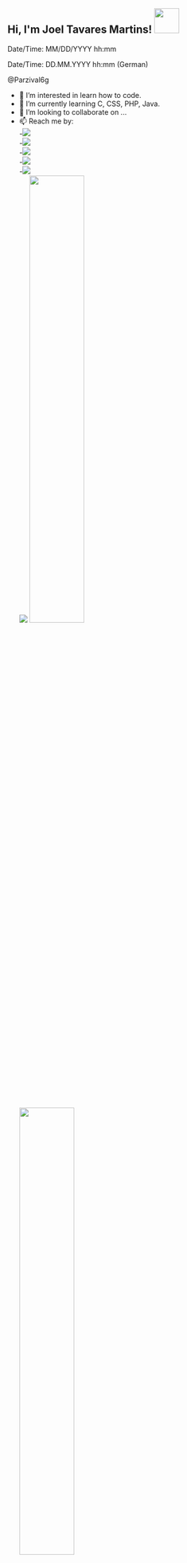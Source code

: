 <h2> Hi, I'm Joel Tavares Martins! <img src="https://media1.giphy.com/media/fXnKP8CfISrfaILSBJ/giphy.gif" width="50"></h2>

<p>Date/Time: MM/DD/YYYY hh:mm<br>
<?php echo(strftime("%m/%d/%Y %H:%M")); ?></p>

<p>Date/Time: DD.MM.YYYY hh:mm (German)<br>
<?php echo(strftime("%d.%m.%Y %H:%M")); ?></p>

@Parzival6g
- 👀 I’m interested in learn how to code.
- 🌱 I’m currently learning C, CSS, PHP, Java.
- 💞️ I’m looking to collaborate on ...
- 📫 Reach me by:<br>
	      -<a href="https://www.instagram.com/joeltm05/"><img src="https://cdn4.iconfinder.com/data/icons/picons-social/57/38-instagram-2-256.png"></a><br>
	      -<a href="https://www.facebook.com/joel.martins.948011"><img src=" https://cdn3.iconfinder.com/data/icons/social-media-black-white-2/512/BW_Facebook_glyph_svg-256.png "></a><br>
	      -<a href="https://twitter.com/JoelTM11"><img src=" https://cdn4.iconfinder.com/data/icons/miu-black-social-2/60/twitter-256.png "></a><br>
	      -<a href="https://www.linkedin.com/in/joel-martins-843bbb14a/"><img src=" https://cdn2.iconfinder.com/data/icons/social-media-solid-2/32/Linkedln-256.png "></a><br>
	      -<a href="mailto:joeltavaresmartins10@gmail.com"><img src=" https://cdn0.iconfinder.com/data/icons/picons-social/57/67-gmail-256.png "></a><br>
	 <img src="https://img.shields.io/twitter/follow/JoelTM11?label=Twitter&logo=twitter&style=for-the-badge&color=blue" />
	 <img width="48%" src="https://github-readme-stats.vercel.app/api?username=Parzival6g&show_icons=true&theme=tokyonight" />
  	<img width="48%" src="https://github-readme-streak-stats.herokuapp.com/?user=Parzival6g&theme=tokyonight" />
	
	  
<center>💪One day or Day 1. U decide💪</center>

<!---
Parzival6g/Parzival6g is a ✨ special ✨ repository because its `README.md` (this file) appears on your GitHub profile.
You can click the Preview link to take a look at your changes.
--->
